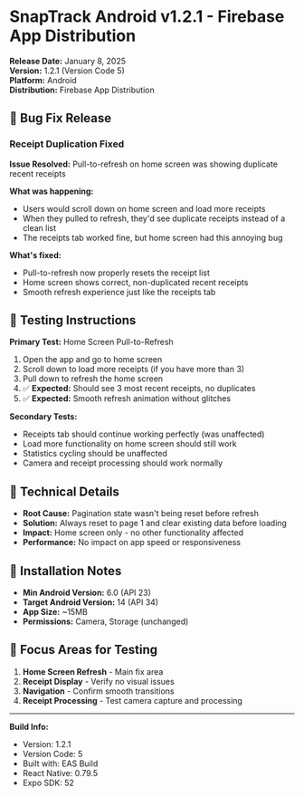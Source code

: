 # SnapTrack Android v1.2.1 - Firebase App Distribution

**Release Date:** January 8, 2025  
**Version:** 1.2.1 (Version Code 5)  
**Platform:** Android  
**Distribution:** Firebase App Distribution

## 🐛 Bug Fix Release

### Receipt Duplication Fixed
**Issue Resolved:** Pull-to-refresh on home screen was showing duplicate recent receipts

**What was happening:**
- Users would scroll down on home screen and load more receipts
- When they pulled to refresh, they'd see duplicate receipts instead of a clean list
- The receipts tab worked fine, but home screen had this annoying bug

**What's fixed:**
- Pull-to-refresh now properly resets the receipt list
- Home screen shows correct, non-duplicated recent receipts
- Smooth refresh experience just like the receipts tab

## 🧪 Testing Instructions

**Primary Test:** Home Screen Pull-to-Refresh
1. Open the app and go to home screen
2. Scroll down to load more receipts (if you have more than 3)
3. Pull down to refresh the home screen
4. ✅ **Expected:** Should see 3 most recent receipts, no duplicates
5. ✅ **Expected:** Smooth refresh animation without glitches

**Secondary Tests:**
- Receipts tab should continue working perfectly (was unaffected)
- Load more functionality on home screen should still work
- Statistics cycling should be unaffected
- Camera and receipt processing should work normally

## 🔧 Technical Details

- **Root Cause:** Pagination state wasn't being reset before refresh
- **Solution:** Always reset to page 1 and clear existing data before loading
- **Impact:** Home screen only - no other functionality affected
- **Performance:** No impact on app speed or responsiveness

## 📱 Installation Notes

- **Min Android Version:** 6.0 (API 23)
- **Target Android Version:** 14 (API 34)
- **App Size:** ~15MB
- **Permissions:** Camera, Storage (unchanged)

## 🎯 Focus Areas for Testing

1. **Home Screen Refresh** - Main fix area
2. **Receipt Display** - Verify no visual issues
3. **Navigation** - Confirm smooth transitions
4. **Receipt Processing** - Test camera capture and processing

---

**Build Info:**
- Version: 1.2.1
- Version Code: 5
- Built with: EAS Build
- React Native: 0.79.5
- Expo SDK: 52
